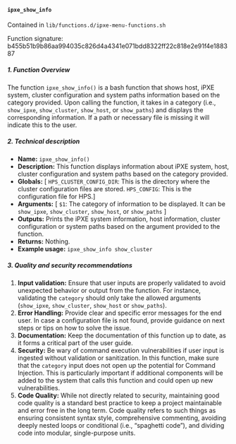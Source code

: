 #### `ipxe_show_info`

Contained in `lib/functions.d/ipxe-menu-functions.sh`

Function signature: b455b51b9b86aa994035c826d4a4341e071bdd8322ff22c818e2e91f4e188387

##### 1. Function Overview

The function `ipxe_show_info()` is a bash function that shows host, iPXE system, cluster configuration and system paths information based on the category provided. Upon calling the function, it takes in a category (i.e., `show_ipxe`, `show_cluster`, `show_host`, or `show_paths`) and displays the corresponding information. If a path or necessary file is missing it will indicate this to the user.

##### 2. Technical description

- **Name:** `ipxe_show_info()`
- **Description:** This function displays information about iPXE system, host, cluster configuration and system paths based on the category provided.
- **Globals:** [ `HPS_CLUSTER_CONFIG_DIR`: This is the directory where the cluster configuration files are stored.
`HPS_CONFIG`: This is the configuration file for HPS.]
- **Arguments:** [ `$1`: The category of information to be displayed. It can be `show_ipxe`, `show_cluster`, `show_host`, or `show_paths` ]
- **Outputs:** Prints the iPXE system information, host information, cluster configuration or system paths based on the argument provided to the function.
- **Returns:** Nothing.
- **Example usage:** `ipxe_show_info show_cluster`

##### 3. Quality and security recommendations

1. **Input validation:** Ensure that user inputs are properly validated to avoid unexpected behavior or output from the function. For instance, validating the `category` should only take the allowed arguments (`show_ipxe`, `show_cluster`, `show_host` or `show_paths`).
2. **Error Handling:** Provide clear and specific error messages for the end user. In case a configuration file is not found, provide guidance on next steps or tips on how to solve the issue.
3. **Documentation:** Keep the documentation of this function up to date, as it forms a critical part of the user guide.
4. **Security:** Be wary of command execution vulnerabilities if user input is ingested without validation or sanitization. In this function, make sure that the `category` input does not open up the potential for Command Injection. This is particularly important if additional components will be added to the system that calls this function and could open up new vulnerabilities.
5. **Code Quality:** While not directly related to security, maintaining good code quality is a standard best practice to keep a project maintainable and error free in the long term. Code quality refers to such things as ensuring consistent syntax style, comprehensive commenting, avoiding deeply nested loops or conditional (i.e., “spaghetti code”), and dividing code into modular, single-purpose units.


